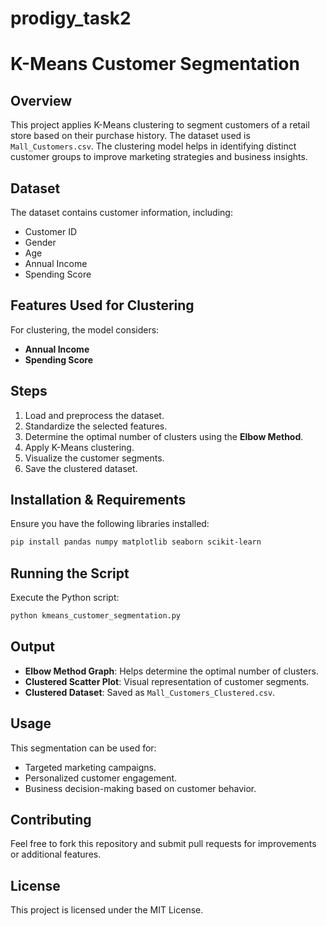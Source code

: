 # prodigy_task2

# K-Means Customer Segmentation

## Overview
This project applies K-Means clustering to segment customers of a retail store based on their purchase history. The dataset used is `Mall_Customers.csv`. The clustering model helps in identifying distinct customer groups to improve marketing strategies and business insights.

## Dataset
The dataset contains customer information, including:
- Customer ID
- Gender
- Age
- Annual Income
- Spending Score

## Features Used for Clustering
For clustering, the model considers:
- **Annual Income**
- **Spending Score**

## Steps
1. Load and preprocess the dataset.
2. Standardize the selected features.
3. Determine the optimal number of clusters using the **Elbow Method**.
4. Apply K-Means clustering.
5. Visualize the customer segments.
6. Save the clustered dataset.

## Installation & Requirements
Ensure you have the following libraries installed:
```bash
pip install pandas numpy matplotlib seaborn scikit-learn
```

## Running the Script
Execute the Python script:
```bash
python kmeans_customer_segmentation.py
```

## Output
- **Elbow Method Graph**: Helps determine the optimal number of clusters.
- **Clustered Scatter Plot**: Visual representation of customer segments.
- **Clustered Dataset**: Saved as `Mall_Customers_Clustered.csv`.

## Usage
This segmentation can be used for:
- Targeted marketing campaigns.
- Personalized customer engagement.
- Business decision-making based on customer behavior.

## Contributing
Feel free to fork this repository and submit pull requests for improvements or additional features.

## License
This project is licensed under the MIT License.

